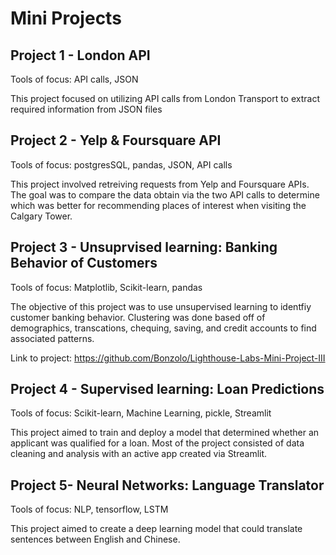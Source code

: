 # Mini Projects

## Project 1 - London API
Tools of focus: API calls, JSON

This project focused on utilizing API calls from London Transport to extract required information from JSON files 

## Project 2 - Yelp & Foursquare API
Tools of focus: postgresSQL, pandas, JSON, API calls

This project involved retreiving requests from Yelp and Foursquare APIs. The goal was to compare the data obtain via the two API calls to determine which was better for recommending places of interest when visiting the Calgary Tower. 

## Project 3 - Unsuprvised learning: Banking Behavior of Customers
Tools of focus: Matplotlib, Scikit-learn, pandas

The objective of this project was to use unsupervised learning to identfiy customer banking behavior. Clustering was done based off of demographics, transcations, chequing, saving, and credit accounts to find associated patterns.

Link to project: https://github.com/Bonzolo/Lighthouse-Labs-Mini-Project-III

## Project 4 - Supervised learning: Loan Predictions
Tools of focus: Scikit-learn, Machine Learning, pickle, Streamlit

This project aimed to train and deploy a model that determined whether an applicant was qualified for a loan. Most of the project consisted of data cleaning and analysis with an active app created via Streamlit. 

## Project 5- Neural Networks: Language Translator
Tools of focus: NLP, tensorflow, LSTM

This project aimed to create a deep learning model that could translate sentences between English and Chinese.
 
